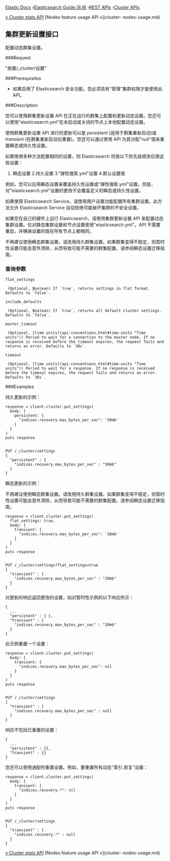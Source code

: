 

[Elastic Docs](/guide/) ›[Elasticsearch Guide [8.9]](index.md) ›[REST
APIs](rest-apis.md) ›[Cluster APIs](cluster.md)

[« Cluster stats API](cluster-stats.md) [Nodes feature usage API »](cluster-
nodes-usage.md)

## 集群更新设置接口

配置动态群集设置。

###Request

"放置/_cluster/设置"

###Prerequisites

* 如果启用了 Elasticsearch 安全功能，您必须具有"管理"集群权限才能使用此 API。

###Description

您可以使用群集更新设置 API 在正在运行的群集上配置和更新动态设置。您还可以使用"elasticsearch.yml"在未启动或关闭的节点上本地配置动态设置。

使用群集更新设置 API 进行的更新可以是 _persistent_ (适用于群集重新启动)或 _transient_ (在群集重新启动后重置)。您还可以通过使用 API 为其分配"null"值来重置瞬态或持久性设置。

如果使用多种方法配置相同的设置，则 Elasticsearch 将按以下优先级顺序应用这些设置：

1. 瞬态设置 2.持久设置 3."弹性搜索.yml"设置 4.默认设置值

例如，您可以应用瞬态设置来覆盖持久性设置或"弹性搜索.yml"设置。但是，对"elasticsearch.yml"设置的更改不会覆盖定义的瞬态或持久性设置。

如果使用 Elasticsearch Service，请使用用户设置功能配置所有集群设置。此方法允许 Elasticsearch Service 自动拒绝可能破坏集群的不安全设置。

如果您在自己的硬件上运行 Elasticsearch，请使用集群更新设置 API 来配置动态集群设置。仅对静态集群设置和节点设置使用"elasticsearch.yml"。API 不需要重启，并确保设置的值在所有节点上都相同。

不再建议使用瞬态群集设置。请改用持久群集设置。如果群集变得不稳定，则暂时性设置可能会意外清除，从而导致可能不需要的群集配置。请参阅瞬态设置迁移指南。

### 查询参数

`flat_settings`

     (Optional, Boolean) If `true`, returns settings in flat format. Defaults to `false`. 
`include_defaults`

     (Optional, Boolean) If `true`, returns all default cluster settings. Defaults to `false`. 
`master_timeout`

     (Optional, [time units](api-conventions.html#time-units "Time units")) Period to wait for a connection to the master node. If no response is received before the timeout expires, the request fails and returns an error. Defaults to `30s`. 
`timeout`

     (Optional, [time units](api-conventions.html#time-units "Time units")) Period to wait for a response. If no response is received before the timeout expires, the request fails and returns an error. Defaults to `30s`. 

###Examples

持久更新的示例：

    
    
    response = client.cluster.put_settings(
      body: {
        persistent: {
          "indices.recovery.max_bytes_per_sec": '50mb'
        }
      }
    )
    puts response
    
    
    PUT /_cluster/settings
    {
      "persistent" : {
        "indices.recovery.max_bytes_per_sec" : "50mb"
      }
    }

瞬态更新的示例：

不再建议使用瞬态群集设置。请改用持久群集设置。如果群集变得不稳定，则暂时性设置可能会意外清除，从而导致可能不需要的群集配置。请参阅瞬态设置迁移指南。

    
    
    response = client.cluster.put_settings(
      flat_settings: true,
      body: {
        transient: {
          "indices.recovery.max_bytes_per_sec": '20mb'
        }
      }
    )
    puts response
    
    
    PUT /_cluster/settings?flat_settings=true
    {
      "transient" : {
        "indices.recovery.max_bytes_per_sec" : "20mb"
      }
    }

对更新的响应返回更改的设置，如对暂时性示例的以下响应所示：

    
    
    {
      ...
      "persistent" : { },
      "transient" : {
        "indices.recovery.max_bytes_per_sec" : "20mb"
      }
    }

此示例重置一个设置：

    
    
    response = client.cluster.put_settings(
      body: {
        transient: {
          "indices.recovery.max_bytes_per_sec": nil
        }
      }
    )
    puts response
    
    
    PUT /_cluster/settings
    {
      "transient" : {
        "indices.recovery.max_bytes_per_sec" : null
      }
    }

响应不包括已重置的设置：

    
    
    {
      ...
      "persistent" : {},
      "transient" : {}
    }

您还可以使用通配符重置设置。例如，要重置所有动态"索引.恢复"设置：

    
    
    response = client.cluster.put_settings(
      body: {
        transient: {
          "indices.recovery.*": nil
        }
      }
    )
    puts response
    
    
    PUT /_cluster/settings
    {
      "transient" : {
        "indices.recovery.*" : null
      }
    }

[« Cluster stats API](cluster-stats.md) [Nodes feature usage API »](cluster-
nodes-usage.md)
